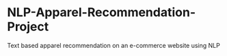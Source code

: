 # NLP-Apparel-Recommendation-Project
Text based apparel recommendation on an e-commerce website using NLP
